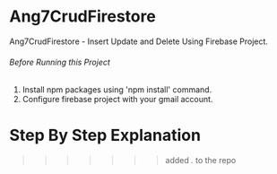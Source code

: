 
# Ang7CrudFirestore
Ang7CrudFirestore - Insert Update and Delete Using Firebase Project.

###### Before Running this Project
 1. Install npm packages using 'npm install' command.
 2. Configure firebase project with your gmail account.
 
 
 # Step By Step Explanation
 
>>>>>>> added *.*  to the repo
